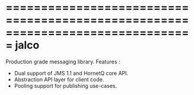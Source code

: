 ===============================================================================
    jalco
===============================================================================

Production grade messaging library. Features :
 - Dual support of JMS 1.1 and HornetQ core API.
 - Abstraction API layer for client code.
 - Pooling support for publishing use-cases.